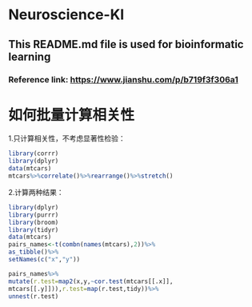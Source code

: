 # Neuroscience-KI

## This README.md file is used for bioinformatic learning

### Reference link: https://www.jianshu.com/p/b719f3f306a1

# 如何批量计算相关性

1.只计算相关性，不考虑显著性检验：

```R
library(corrr)
library(dplyr)
data(mtcars)
mtcars%>%correlate()%>%rearrange()%>%stretch()
```

2.计算两种结果：

```R
library(dplyr)
library(purrr)
library(broom)
library(tidyr)
data(mtcars)
pairs_names<-t(combn(names(mtcars),2))%>%
as_tibble()%>%
setNames(c("x","y"))

pairs_names%>%
mutate(r.test=map2(x,y,~cor.test(mtcars[[.x]],
mtcars[[.y]])),r.test=map(r.test,tidy))%>%
unnest(r.test)
```

